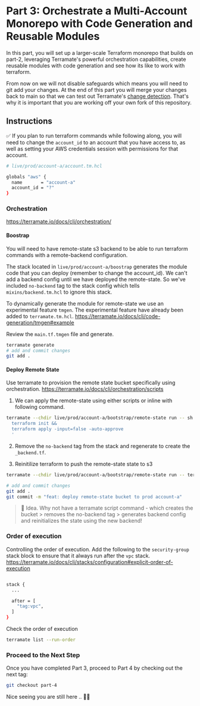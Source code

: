 # Part 3: Orchestrate a Multi-Account Monorepo with Code Generation and Reusable Modules

In this part, you will set up a larger-scale Terraform monorepo that builds on part-2, leveraging Terramate's powerful orchestration capabilities, create reusable modules with code generation and see how its like to work with terraform.

From now on we will not disable safeguards which means you will need to git add your changes. At the end of this part you will merge your changes back to main so that we can test out Terramate's [change detection](https://terramate.io/docs/cli/change-detection/). That's why it is important that you are working off your own fork of this repository.

## Instructions

✅ If you plan to run terraform commands while following along, you will need to change the `account_id` to an account that you have access to, as well as setting your AWS credentials session with permissions for that account.

```bash
# live/prod/account-a/account.tm.hcl

globals "aws" {
  name       = "account-a"
  account_id = "?"
}
```

### Orchestration

<https://terramate.io/docs/cli/orchestration/>

#### Boostrap

You will need to have remote-state s3 backend to be able to run terraform commands with a remote-backend configuration.

The stack located in `live/prod/account-a/boostrap` generates the module code that you can deploy (remember to change the account_id). We can't add a backend config until we have deployed the remote-state. So we've included `no-backend` tag to the stack config which tells `mixins/backend.tm.hcl` to ignore this stack.

To dynamically generate the module for remote-state we use an experimental feature `tmgen`. The experimental feature have already been added to `terramate.tm.hcl`. <https://terramate.io/docs/cli/code-generation/tmgen#example>

Review the `main.tf.tmgen` file and generate.

```bash
terramate generate
# add and commit changes
git add .
```

#### Deploy Remote State

Use terramate to provision the remote state bucket specifically using orchestration. <https://terramate.io/docs/cli/orchestration/scripts>

1. We can apply the remote-state using either scripts or inline with following command.

```bash
terramate --chdir live/prod/account-a/bootstrap/remote-state run -- sh -c '
  terraform init &&
  terraform apply -input=false -auto-approve
  '
```

2. Remove the `no-backend` tag from the stack and regenerate to create the `_backend.tf`.

3. Reinitilize terraform to push the remote-state state to s3

```bash
terramate --chdir live/prod/account-a/bootstrap/remote-state run -- terraform init -migrate-state

# add and commit changes
git add .
git commit -m "feat: deploy remote-state bucket to prod account-a"
```

> 🧠 Idea. Why not have a terramate script command - which creates the bucket > removes the no-backend tag > generates backend config and reinitializes the state using the new backend!

### Order of execution

Controlling the order of execution. Add the following to the `security-group` stack block to ensure that it always run after the `vpc` stack. <https://terramate.io/docs/cli/stacks/configuration#explicit-order-of-execution>

```bash

stack {
  ...

  after = [
    "tag:vpc",
  ]
}
```

Check the order of execution

```bash
terramate list --run-order
```

### Proceed to the Next Step

Once you have completed Part 3, proceed to Part 4 by checking out the next tag:

```sh
git checkout part-4
```

Nice seeing you are still here .. 🖖🏼
